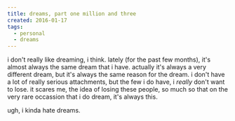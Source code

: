 ```yaml
---
title: dreams, part one million and three
created: 2016-01-17
tags:
  - personal
  - dreams
---
```


i don't really like dreaming, i think. lately (for the past few months), it's
almost always the same dream that i have. actually it's always a very different
dream, but it's always the same reason for the dream. i don't have a lot of
really serious attachments, but the few i do have, i _really_ don't want to
lose. it scares me, the idea of losing these people, so much so that on the very
rare occassion that i do dream, it's always this.

ugh, i kinda hate dreams.
